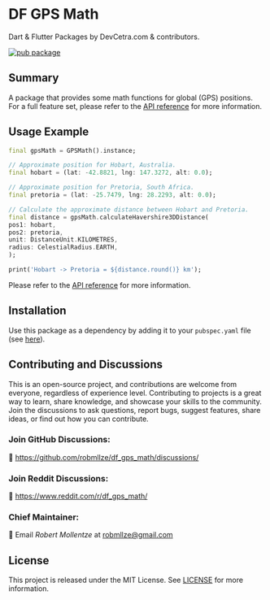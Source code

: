 # DF GPS Math

Dart & Flutter Packages by DevCetra.com & contributors.

[![pub package](https://img.shields.io/pub/v/df_gps_math.svg)](https://pub.dev/packages/df_gps_math)

## Summary

A package that provides some math functions for global (GPS) positions. For a full feature set, please refer to the [API reference](https://pub.dev/documentation/df_gps_math/) for more information.

## Usage Example

```dart
final gpsMath = GPSMath().instance;

// Approximate position for Hobart, Australia.
final hobart = (lat: -42.8821, lng: 147.3272, alt: 0.0);

// Approximate position for Pretoria, South Africa.
final pretoria = (lat: -25.7479, lng: 28.2293, alt: 0.0);

// Calculate the approximate distance between Hobart and Pretoria.
final distance = gpsMath.calculateHavershire3DDistance(
pos1: hobart,
pos2: pretoria,
unit: DistanceUnit.KILOMETRES,
radius: CelestialRadius.EARTH,
);

print('Hobart -> Pretoria = ${distance.round()} km');
```

Please refer to the [API reference](https://pub.dev/documentation/df_gps_math/) for more information.

## Installation

Use this package as a dependency by adding it to your `pubspec.yaml` file (see [here](https://pub.dev/packages/df_gps_math/install)).

## Contributing and Discussions

This is an open-source project, and contributions are welcome from everyone, regardless of experience level. Contributing to projects is a great way to learn, share knowledge, and showcase your skills to the community. Join the discussions to ask questions, report bugs, suggest features, share ideas, or find out how you can contribute.

### Join GitHub Discussions:

💬 https://github.com/robmllze/df_gps_math/discussions/

### Join Reddit Discussions:

💬 https://www.reddit.com/r/df_gps_math/

### Chief Maintainer:

📧 Email _Robert Mollentze_ at robmllze@gmail.com

## License

This project is released under the MIT License. See [LICENSE](https://raw.githubusercontent.com/robmllze/df_gps_math/main/LICENSE) for more information.
